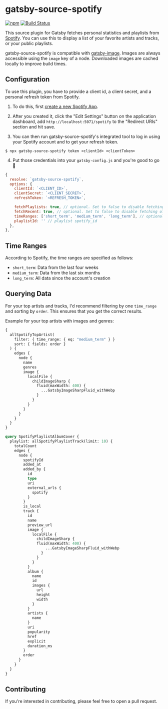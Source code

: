 # gatsby-source-spotify

[![npm](https://img.shields.io/npm/v/gatsby-source-spotify.svg)](https://www.npmjs.com/package/gatsby-source-spotify) [![Build Status](https://travis-ci.org/leolabs/gatsby-source-spotify.svg?branch=master)](https://travis-ci.org/leolabs/gatsby-source-spotify)

This source plugin for Gatsby fetches personal statistics and playlists from
[Spotify](https://spotify.com). You can use this to display a list of your
favorite artists and tracks, or your public playlists.

gatsby-source-spotify is compatible with [gatsby-image](https://www.gatsbyjs.org/packages/gatsby-image/).
Images are always accessible using the `image` key of a node. Downloaded images are
cached locally to improve build times.

## Configuration

To use this plugin, you have to provide a client id, a client secret,
and a personal refresh token from Spotify. 

1. To do this, first
[create a new Spotify App](https://developer.spotify.com/dashboard/applications).

2. After you created it, click the "Edit Settings" button on the
   application dashboard, add `http://localhost:5071/spotify` to
   the "Redirect URIs" section and hit save.

3. You can then run gatsby-source-spotify's integrated tool to log in using your
Spotify account and to get your refresh token.

```shell
$ npx gatsby-source-spotify token <clientId> <clientToken>
```

4. Put those credentials into your `gatsby-config.js` and you're good to go 🎉

```javascript
{
  resolve: `gatsby-source-spotify`,
  options: {
    clientId: `<CLIENT_ID>`,
    clientSecret: `<CLIENT_SECRET>`,
    refreshToken: `<REFRESH_TOKEN>`,

    fetchPlaylists: true, // optional. Set to false to disable fetching of your playlists
    fetchRecent: true, // optional. Set to false to disable fetching of your recently played tracks
    timeRanges: ['short_term', 'medium_term', 'long_term'], // optional. Set time ranges to be fetched
    playlistId: '' // playlist spotify_id
  },
},
```

## Time Ranges

According to Spotify, the time ranges are specified as follows:

- `short_term`: Data from the last four weeks
- `medium_term`: Data from the last six months
- `long_term`: All data since the account's creation

## Querying Data

For your top artists and tracks, I'd recommend filtering by one `time_range` and
sorting by `order`. This ensures that you get the correct results.

Example for your top artists with images and genres:

```graphql
{
  allSpotifyTopArtist(
    filter: { time_range: { eq: "medium_term" } }
    sort: { fields: order }
  ) {
    edges {
      node {
        name
        genres
        image {
          localFile {
            childImageSharp {
              fluid(maxWidth: 400) {
                ...GatsbyImageSharpFluid_withWebp
              }
            }
          }
        }
      }
    }
  }
}
```

```graphql
query SpotifyPlaylistAlbumCover {
  playlist: allSpotifyPlaylistTrack(limit: 10) {
    totalCount
    edges {
      node {
        spotifyId
        added_at
        added_by {
          id
          type
          uri
          external_urls {
            spotify
          }
        }
        is_local
        track {
          id
          name
          preview_url
          image {
            localFile {
              childImageSharp {
              fluid(maxWidth: 400) {
                  ...GatsbyImageSharpFluid_withWebp
                }
              }
            }
          }
          album {
            name
            id
            images {
              url
              height
              width
            }
          }
          artists {
            name
          }
          uri
          popularity
          href
          explicit
          duration_ms
        }
        order
      }
    }
  }
}
```

## Contributing

If you're interested in contributing, please feel free to open a pull request.
